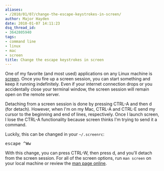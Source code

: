 ```yaml
---
aliases:
- /2010/01/07/change-the-escape-keystrokes-in-screen/
author: Major Hayden
date: 2010-01-07 14:11:23
dsq_thread_id:
- 3642805940
tags:
- command line
- linux
- mac
- screen
title: Change the escape keystrokes in screen
---
```


One of my favorite (and most used) applications on any Linux machine is [screen][1]. Once you fire up a screen session, you can start something and keep it running indefinitely. Even if your internet connection drops or you accidentally close your terminal window, the screen session will remain open on the remote server.

Detaching from a screen session is done by pressing CTRL-A and then d (for detach). However, when I'm on my Mac, CTRL-A and CTRL-E send my cursor to the beginning and end of lines, respectively. Once I launch screen, I lose the CTRL-A functionality because screen thinks I'm trying to send it a command.

Luckily, this can be changed in your `~/.screenrc`:

<pre lang="html">escape ^Ww</pre>

With this change, you can press CTRL-W, then press d, and you'll detach from the screen session. For all of the screen options, run `man screen` on your local machine or review the [man page online][2].

 [1]: http://www.gnu.org/software/screen/
 [2]: http://linuxmanpages.com/man1/screen.1.php